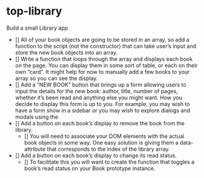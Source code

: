 # top-library

Build a small Library app

- [] All of your book objects are going to be stored in an array, so add a function to the script (not the constructor) that can take user’s input and store the new book objects into an array.
- [] Write a function that loops through the array and displays each book on the page. You can display them in some sort of table, or each on their own “card”. It might help for now to manually add a few books to your array so you can see the display.
- [] Add a “NEW BOOK” button that brings up a form allowing users to input the details for the new book: author, title, number of pages, whether it’s been read and anything else you might want. How you decide to display this form is up to you. For example, you may wish to have a form show in a sidebar or you may wish to explore dialogs and modals using the <dialog> tag. However you do this, you will most likely encounter an issue where submitting your form will not do what you expect it to do. That’s because the submit input tries to send the data to a server by default. This is where event.preventDefault(); will come in handy. Check out the documentation for event.preventDefault and see how you can solve this issue!
- [] Add a button on each book’s display to remove the book from the library.
  - [] You will need to associate your DOM elements with the actual book objects in some way. One easy solution is giving them a data-attribute that corresponds to the index of the library array.
- [] Add a button on each book’s display to change its read status.
  - [] To facilitate this you will want to create the function that toggles a book’s read status on your Book prototype instance.